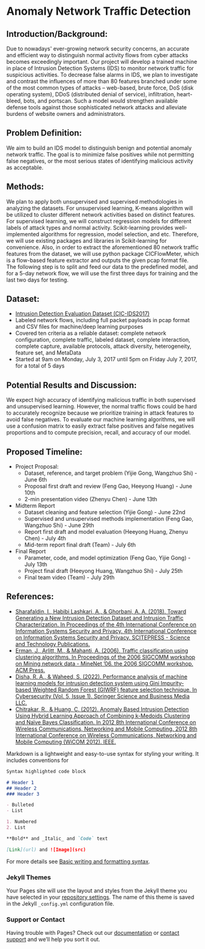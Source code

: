 # Anomaly Network Traffic Detection

## Introduction/Background:
Due to nowadays' ever-growing network security concerns, an accurate and efficient way to distinguish normal activity flows from cyber attacks becomes exceedingly important. Our project will develop a trained machine in place of Intrusion Detection Systems (IDS) to monitor network traffic for suspicious activities. To decrease false alarms in IDS, we plan to investigate and contrast the influences of more than 80 features branched under some of the most common types of attacks – web-based, brute force, DoS (disk operating system), DDoS (distributed denial of service), infiltration, heart-bleed, bots, and portscan. Such a model would strengthen available defense tools against those sophisticated network attacks and alleviate burdens of website owners and administrators.

## Problem Definition:
We aim to build an IDS model to distinguish benign and potential anomaly network traffic. The goal is to minimize false positives while not permitting false negatives, or the most serious states of identifying malicious activity as acceptable.
  
## Methods:
We plan to apply both unsupervised and supervised methodologies in analyzing the datasets. For unsupervised learning, K-means algorithm will be utilized to cluster different network activities based on distinct features. For supervised learning, we will construct regression models for different labels of attack types and normal activity. Scikit-learning provides well-implemented algorithms for regression, model selection, and etc. Therefore, we will use existing packages and libraries in Scikit-learning for convenience. Also, in order to extract the aforementioned 80 network traffic features from the dataset, we will use python package CICFlowMeter, which is a flow-based feature extractor and outputs the given pcap format file.
The following step is to split and feed our data to the predefined model, and for a 5-day network flow, we will use the first three days for training and the last two days for testing.

## Dataset:
- [Intrusion Detection Evaluation Dataset (CIC-IDS2017)](https://www.unb.ca/cic/datasets/ids-2017.html)
- Labeled network flows, including full packet payloads in pcap format and CSV files for machine/deep learning purposes
- Covered ten criteria as a reliable dataset: complete network configuration, complete traffic, labeled dataset, complete interaction, complete capture, available protocols, attack diversity, heterogeneity, feature set, and MetaData
- Started at 9am on Monday, July 3, 2017 until 5pm on Friday July 7, 2017, for a total of 5 days

## Potential Results and Discussion:
We expect high accuracy of identifying malicious traffic in both supervised and unsupervised learning. However, the normal traffic flows could be hard to accurately recognize because we prioritize training in attack features to avoid false negatives. To evaluate our machine learning algorithms, we will use a confusion matrix to easily extract false positives and false negatives proportions and to compute precision, recall, and accuracy of our model.

## Proposed Timeline:
- Project Proposal:
  - Dataset, reference, and target problem (Yijie Gong, Wangzhuo Shi) - June 6th
  - Proposal first draft and review (Feng Gao, Heeyong Huang) - June 10th
  - 2-min presentation video (Zhenyu Chen) - June 13th
- Midterm Report
  - Dataset cleaning and feature selection (Yijie Gong) - June 22nd
  - Supervised and unsupervised methods implementation (Feng Gao, Wangzhuo Shi) - June 29th
  - Report first draft and model evaluation (Heeyong Huang, Zhenyu Chen) - July 4th
  - Mid-term report final draft (Team) - July 6th
- Final Report
  - Parameter, code, and model optimization (Feng Gao, Yijie Gong) - July 13th
  - Project final draft (Heeyong Huang, Wangzhuo Shi) - July 25th
  - Final team video (Team) - July 29th


## References:
- [Sharafaldin, I., Habibi Lashkari, A., & Ghorbani, A. A. (2018). Toward Generating a New Intrusion Detection Dataset and Intrusion Traffic Characterization. In Proceedings of the 4th International Conference on Information Systems Security and Privacy. 4th International Conference on Information Systems Security and Privacy. SCITEPRESS - Science and Technology Publications.](https://doi.org/10.5220/0006639801080116)
- [Erman, J., Arlitt, M., & Mahanti, A. (2006). Traffic classification using clustering algorithms. In Proceedings of the 2006 SIGCOMM workshop on Mining network data - MineNet ’06. the 2006 SIGCOMM workshop. ACM Press.](https://doi.org/10.1145/1162678.1162679)
- [Disha, R. A., & Waheed, S. (2022). Performance analysis of machine learning models for intrusion detection system using Gini Impurity-based Weighted Random Forest (GIWRF) feature selection technique. In Cybersecurity (Vol. 5, Issue 1). Springer Science and Business Media LLC.](https://doi.org/10.1186/s42400-021-00103-8)
- [Chitrakar, R., & Huang, C. (2012). Anomaly Based Intrusion Detection Using Hybrid Learning Approach of Combining k-Medoids Clustering and Naïve Bayes Classification. In 2012 8th International Conference on Wireless Communications, Networking and Mobile Computing. 2012 8th International Conference on Wireless Communications, Networking and Mobile Computing (WiCOM 2012). IEEE.](https://doi.org/10.1109/wicom.2012.6478433)















Markdown is a lightweight and easy-to-use syntax for styling your writing. It includes conventions for

```markdown
Syntax highlighted code block

# Header 1
## Header 2
### Header 3

- Bulleted
- List

1. Numbered
2. List

**Bold** and _Italic_ and `Code` text

[Link](url) and ![Image](src)
```

For more details see [Basic writing and formatting syntax](https://docs.github.com/en/github/writing-on-github/getting-started-with-writing-and-formatting-on-github/basic-writing-and-formatting-syntax).

### Jekyll Themes

Your Pages site will use the layout and styles from the Jekyll theme you have selected in your [repository settings](https://github.com/wshi991201/wshi991201.github.io/settings/pages). The name of this theme is saved in the Jekyll `_config.yml` configuration file.

### Support or Contact

Having trouble with Pages? Check out our [documentation](https://docs.github.com/categories/github-pages-basics/) or [contact support](https://support.github.com/contact) and we’ll help you sort it out.
